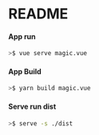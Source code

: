 # README

#### App run 

```bash
>$ vue serve magic.vue
```

#### App Build

```bash
>$ yarn build magic.vue
```

#### Serve run dist

```bash
>$ serve -s ./dist
```

